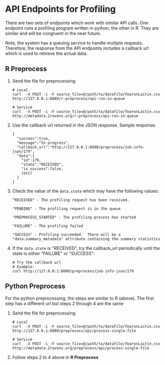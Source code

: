 # API Endpoints for Profiling

There are two sets of endpoints which work with similar API calls. One endpoint runs a profiling program written in python, the other in R.  They are similar and will be congruent in the near future.

Note, the system has a queuing service to handle multiple requests.  Therefore, the response from the API endpoints includes a callback url which is used to retrieve the actual data.

## R Preprocess

1. Send the file for preprocessing
    ```
    # Local
    curl  -X POST -i -F source_file=@/path/to/datafile/fearonLaitin.csv http://127.0.0.1:8080/r-preprocess/api-run-in-queue    

    # Service
    curl  -X POST -i -F source_file=@/path/to/datafile/fearonLaitin.csv http://metadata.2ravens.org/r-preprocess/api-run-in-queue    
    ```
2. Use the callback url returned in the JSON response.  Sample response:
    ```
    {
      "success":true,
      "message":"In progress",
      "callback_url":"http://127.0.0.1:8080/preprocess/job-info-json/179",
      "data":{
        "id":179,
        "state":"RECEIVED",
        "is_success":false,
        (etc)
      }
    }
    ```
3.  Check the value of the `data.state` which may have the following values:
    ```
    "RECEIVED" - The profiling request has been received.

    "PENDING" - The profiling request is in the queue

    "PREPROCESS_STARTED" - The profiling process has started

    "FAILURE" - The profiling failed

    "SUCCESS" - Profiling succeeded.  There will be a "data.summary_metadata" attribute containing the summary statistics
    ```
4. If the `data.state` is "RECEIVED", try the callback_url periodically until the state is either "FAILURE" or "SUCCESS":
    ```
    # Try the callback url
    # Example:
    curl http://127.0.0.1:8080/preprocess/job-info-json/179
    ```

## Python Preprocess

For the python preprocessing, the steps are similar to R (above).  The first step has a different url but steps 2 through 4 are the same

1. Send the file for preprocessing
    ```
    # Local
    curl  -X POST -i -F source_file=@/path/to/datafile/fearonLaitin.csv http://127.0.0.1:8080/preprocess/api/process-single-file

    # Service
    curl  -X POST -i -F source_file=@/path/to/datafile/fearonLaitin.csv http://metadata.2ravens.org/preprocess/api/process-single-file
    ```
2.  Follow steps 2 to 4 above in **R Preprocess**
